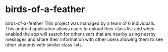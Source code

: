 # birds-of-a-feather
birds-of-a-feather
This project was managed by a team of 6 individuals.
This android application allows users to upload their class list and when enabled the app will search for other users that are nearby using nearby messages and share their information with other users allowing them to see other students with similar class lists.
